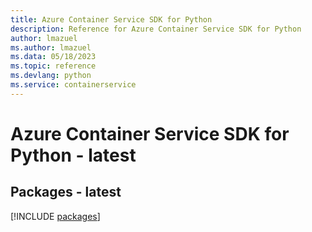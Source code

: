 ```yaml
---
title: Azure Container Service SDK for Python
description: Reference for Azure Container Service SDK for Python
author: lmazuel
ms.author: lmazuel
ms.data: 05/18/2023
ms.topic: reference
ms.devlang: python
ms.service: containerservice
---
```

# Azure Container Service SDK for Python - latest
## Packages - latest
[!INCLUDE [packages](container-service-index.md)]